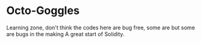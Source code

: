 # Octo-Goggles
 Learning zone, don't think the codes here are bug free, some are but some are bugs in the making
 A great start of Solidity.
